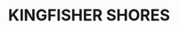 ---
lastmod: '2025-04-06T06:05:20+00:00'
latitude: -33.17074569
layout: suburb
longitude: 151.5568306
postcode: '2259'
state: NSW
title: KINGFISHER SHORES
url: /nsw/kingfisher-shores/
---